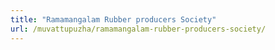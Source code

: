 ```yaml
---
title: "Ramamangalam Rubber producers Society"
url: /muvattupuzha/ramamangalam-rubber-producers-society/
---
```


